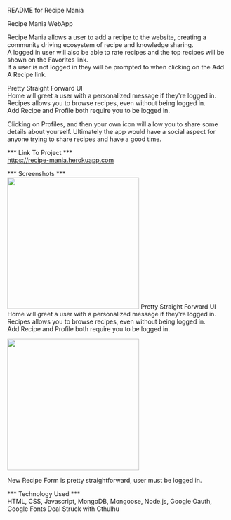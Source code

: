README for Recipe Mania

Recipe Mania WebApp

Recipe Mania allows a user to add a recipe to the website, creating a community driving ecosystem of recipe and knowledge sharing.  
A logged in user will also be able to rate recipes and the top recipes will be shown on the Favorites link.  
If a user is not logged in they will be prompted to when clicking on the Add A Recipe link.

Pretty Straight Forward UI   
Home will greet a user with a personalized message if they're logged in.   
Recipes allows you to browse recipes, even without being logged in.  
Add Recipe and Profile both require you to be logged in.

Clicking on Profiles, and then your own icon will allow you to share some details about yourself. Ultimately the app would have a social aspect for anyone trying to share recipes and have a good time.

*** Link To Project ***   
https://recipe-mania.herokuapp.com  

*** Screenshots ***   
<img src='https://i.imgur.com/qoin0oi.png' height='300' >
Pretty Straight Forward UI   
Home will greet a user with a personalized message if they're logged in.   
Recipes allows you to browse recipes, even without being logged in.  
Add Recipe and Profile both require you to be logged in.

  
    
<img src='https://i.imgur.com/nK4wse2.png' height='300' >  
   
New Recipe Form is pretty straightforward, user must be logged in.



*** Technology Used ***  
HTML, CSS, Javascript, MongoDB, Mongoose, Node.js, Google Oauth, Google Fonts  Deal Struck with Cthulhu
